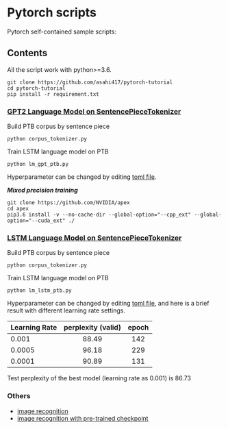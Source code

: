 # Pytorch scripts
Pytorch self-contained sample scripts:

## Contents
All the script work with python>=3.6. 

```
git clone https://github.com/asahi417/pytorch-tutorial
cd pytorch-tutorial
pip install -r requirement.txt
```

### [GPT2 Language Model on SentencePieceTokenizer](./lm_gpt_ptb.py)
Build PTB corpus by sentence piece  

```
python corpus_tokenizer.py 
```

Train LSTM language model on PTB

```
python lm_gpt_ptb.py
```

Hyperparameter can be changed by editing [toml file](./parameters/lm_lstm_ptb.toml).

***Mixed precision training***

```
git clone https://github.com/NVIDIA/apex
cd apex
pip3.6 install -v --no-cache-dir --global-option="--cpp_ext" --global-option="--cuda_ext" ./
```


### [LSTM Language Model on SentencePieceTokenizer](./lm_lstm_ptb.py)  

Build PTB corpus by sentence piece  

```
python corpus_tokenizer.py 
```

Train LSTM language model on PTB

```
python lm_lstm_ptb.py
```

Hyperparameter can be changed by editing [toml file](./parameters/lm_lstm_ptb.toml),
and here is a brief result with different learning rate settings.

| Learning Rate | perplexity (valid) | epoch |
| ------------- |:------------------:|:-----:|
| 0.001         |            88.49   | 142   |
| 0.0005        |            96.18   | 229   |
| 0.0001        |            90.89   | 131   |

Test perplexity of the best model (learning rate as 0.001) is 86.73

### Others
- [image recognition](./ir_cnn_cifar10.py)
- [image recognition with pre-trained checkpoint](./ir_resnet_hymenoptera.py)


